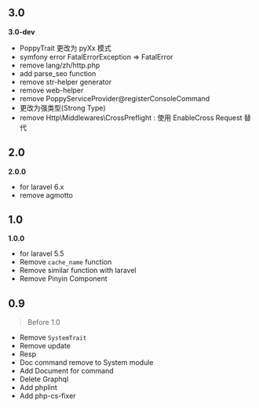 ## 3.0
**3.0-dev**
- PoppyTrait 更改为 pyXx 模式
- symfony error FatalErrorException => FatalError
- remove lang/zh/http.php
- add parse_seo function
- remove str-helper generator
- remove web-helper
- remove PoppyServiceProvider@registerConsoleCommand
- 更改为强类型(Strong Type)
- remove Http\Middlewares\CrossPreflight : 使用 EnableCross Request 替代

## 2.0
**2.0.0**
- for laravel 6.x
- remove agmotto

## 1.0
**1.0.0**
- for laravel 5.5
- Remove `cache_name` function
- Remove similar function with laravel
- Remove Pinyin Component

## 0.9
> Before 1.0
- Remove `SystemTrait`
- Remove update
- Resp
- Doc command remove to System module
- Add Document for command
- Delete Graphql
- Add phplint
- Add php-cs-fixer